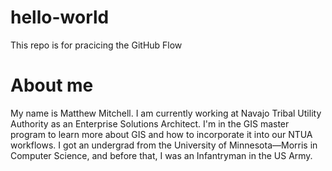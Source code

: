 # hello-world
This repo is for pracicing the GitHub Flow

# About me

My name is Matthew Mitchell. I am currently working at Navajo Tribal Utility Authority as an Enterprise Solutions Architect. I'm in the GIS master program to learn more about GIS and how to incorporate it into our NTUA workflows. I got an undergrad from the University of Minnesota—Morris in Computer Science, and before that, I was an Infantryman in the US Army.
